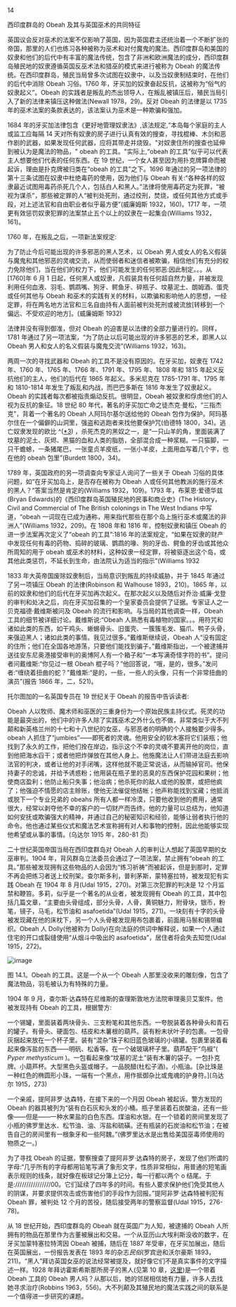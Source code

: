 <title>Operative Witchcraft</title><link href="9781620558454.css" rel="stylesheet" type="text/css"> 

14

西印度群岛的 Obeah 及其与英国巫术的共同特征

英国议会反对巫术的法案不仅影响了英国，因为英国君主还统治着一个不断扩张的帝国，那里的人们也练习各种被称为巫术和对付魔鬼的魔法。西印度群岛和美国的奴隶和他们的后代中有丰富的魔法传统，包含了非洲和欧洲魔法的成分，西印度群岛殖民地的奴隶遵循英国反巫术法和猎巫的模式来进行被称为 Obeah 的魔法传统。在西印度群岛，殖民当局曾多次试图在奴隶中，以及当奴隶制结束时，在他们的后代中消除 Obeah 习俗。1760 年，牙买加的奴隶奋起反抗，这被称为“俗气的奴隶起义”。Obeah 的实践者是叛乱的杰出领导人，在叛乱被镇压后，殖民当局引入了新的法律来镇压这种做法(Newall 1978，29)。反对 Obeah 的法律是以 1735 年的巫术法案的条款表达的，该法案认为巫术是一种欺骗和强加。

1684 年的牙买加法律包含《更好地管理奴隶法》,该法规定,“本岛每个家庭的主人或监工应每隔 14 天对所有奴隶的房子进行认真有效的搜查，寻找棍棒、木剑和恶作剧的武器，如果发现任何武器，应将其带走并烧毁。"对奴隶住所的搜查也延伸到被认为是魔法的物品，" obeah 的工具。"实际上,“obeah 的工具”似乎可以代表主人想要他们代表的任何东西。在 19 世纪，一个女人甚至因为用扑克牌算命而被起诉，理由是扑克牌被归类在“obeah 的工具”之下。1696 年通过的另一项法律的第十三条试图在奴隶中杜绝毒药的使用，因为他们与 Obeah 有关:“各种各样的奴隶最近试图用毒药杀死几个人，包括白人和黑人。”法律将使用毒药定为死罪，“被视为谋杀”，那些被定罪的人“被判处死刑，通过绞刑，焚烧，或任何其他方式或手段，对上述法官和自由职业者似乎最方便”(威廉姆斯 1932，160)。1717 年，一项更有效惩罚奴隶犯罪的法案禁止五个以上的奴隶在一起集会(Williams 1932，161)。

1760 年，在叛乱之后，一项新法案规定:

为了防止今后可能出现的许多邪恶的黑人艺术，以 Obeah 男人或女人的名义假装与魔鬼和其他邪恶的灵魂交流，从而使弱者和迷信者被欺骗，相信他们有充分的权力免除他们，当在他们的权力下，他们可能发生的任何邪恶:因此制定。。。从[1760]年 6 月 1 日起，任何黑人或奴隶，凡假装具有任何超自然力量，并被发现利用任何血液、羽毛、鹦鹉嘴、狗牙、鳄鱼牙、碎瓶子、坟墓泥土、朗姆酒、蛋壳或任何其他与 Obeah 和巫术的实践有关的材料，以欺骗和影响他人的思想，一经定罪，将在两名地方法官和三名自由持有人面前被判处死刑或被流放[转移到一个偏远、不受欢迎的地方]。(威廉姆斯 1932)

法律并没有得到御准，但对 Obeah 的迫害是以法律的全部力量进行的。同样，1781 年通过了另一项法案，“为了防止以后可能出现的许多邪恶的艺术，即黑人以 Obeah 男人和女人的名义假装与魔鬼交流”(Williams 1932，163)。

两周一次的寻找武器和 Obeah 的工具不是没有原因的。在牙买加，奴隶在 1742 年、1760 年、1765 年、1766 年、1791 年、1795 年、1808 年和 1815 年起义反抗他们的主人，他们的后代在 1865 年起义。多米尼克在 1785-1791 年、1795 年和 1810-1814 年发生了叛乱和内战，而巴巴多斯在 1816 年发生了奴隶起义。Obeah 的实践者每次都被指责煽动反抗。很明显，Obeah 被奴隶和俘虏他们的人视为反抗的象征。18 世纪 80 年代，著名的牙买加亡命之徒杰克·曼松，“三指杰克”，背着一个著名的 Obeah 人阿玛尔基尔送给他的 Obeah 包作为保护。阿玛基尔住在一个偏僻的山洞里，强盗和逃跑者来找他要保护咒(伯德特 1800，34)。逃亡奴隶发现的欧比 ^([*3](9781620558454_ftn.xhtml#ft3)) ，杀死杰克的黑奴之一，是“一只山羊的角，里面装满了坟墓的泥土、灰烬、黑猫的血和人类的脂肪，全部混合成一种浆糊。一只猫脚，一只干蟾蜍，一条猪尾巴，一张童贞羊皮纸，一张小羊皮，上面用血写着几个字，也在他的 obeah 包里”(Burdett 1800，34)。

1789 年，英国政府的另一项调查向专家证人询问了一些关于 Obeah 习俗的具体问题，如“在牙买加岛上，是否存在被称为 Obeah 人或任何其他教派的施行巫术的黑人？”答案当然是肯定的(Williams 1932，109)。1793 年，布莱恩·爱德华兹(Bryan Edwards)的《西印度群岛英国殖民地的民事和商业史》(The History，Civil and Commercial of The British colonings in The West Indians 中写道，“obeah 一词现在已成为通称，用来指代那些在那个岛上施行巫术或魔法的非洲人”(Williams 1932，209)。在 1808 年和 1816 年，控制奴隶和镇压 Obeah 的进一步法案再次定义了“obeah 的工具”:1816 年的法案规定，“如果在奴隶的财产中发现任何有毒的药物、捣碎的玻璃、鹦鹉的喙、狗的牙齿、鳄鱼的牙齿或其他众所周知的用于 obeah 或巫术的材料，这种奴隶一经定罪，将被驱逐出这个岛，或其他此类惩罚，不延长到生命，由法院认为适当的指示”(Williams 1932

1833 年大英帝国废除奴隶制后，当局意识到叛乱的持续威胁，并于 1845 年通过了另一项镇压 Obeah 的法律(Robinson 和 Walhouse 1893，210)。1865 年，以前的奴隶和他们的后代在牙买加再次起义。在那次起义以及随后对乔治·威廉·戈登的审判和处决之后，向在牙买加召集的一个皇家委员会提供了证据。专家证人之一贝克福德·戴维斯被问及 Obeah 的流行和影响。与当局的其他调查一样，Obeah 工具的细节被详细讨论。戴维斯说:“Obeah 人熟悉有毒植物的国家。。。用符咒和诸如此类的东西，如干鸡头、蜥蜴骨头、旧蛋壳、一簇簇毛发、猫爪、鸭子头骨，来强迫黑人；诸如此类的事情。我见过很多。”戴维斯继续说，Obeah 人“没有固定的住所；他们在全国各地游荡，只要他们能找到骗子。”戴维斯指出，一个被逮捕并送往安东尼奥港接受审判的奥博阿人有一个箱子和“一本写满奇怪字符的书”。提问者问戴维斯:“你见过一根 Obeah 棍子吗？”他回答说，“哦，是的，很多。”发问者:“缠绕着扭曲的蛇？”戴维斯:“是的，一些，一些人的头像，只有一个非常扭曲的演员”(报告 1866 年，二，521)。

托尔图加的一名英国专员在 19 世纪关于 Obeah 的报告中告诉读者:

Obeah 人以牧师、魔术师和巫医的三重身份为一个原始民族主持仪式。死灵的功能是最突出的，他们中的许多人除了实践巫术之外什么也不做，非常类似于大不列颠和新英格兰州的十七和十八世纪的女巫，与邪恶者的明确的个人接触要少得多。obeah 人抓住了“jumbies”——即死者的灵魂。他用安全的软木塞将它们装瓶；他找到了永久的工作，把他们拴在岸边，指示这个不幸的灵魂不要离开他的岗位，直到他把海水舀干；或者他把炸弹放在其他人身上。他施魔法让人们带进法庭去影响法官的判决，或者让他的对手闭嘴，这样他就不能正常说话，从而输掉官司。他保持妻子的忠诚，并给予诱惑粉；他用装在瓶子里的恶臭的东西保护花园和果树；他使商店盈利；他防止船只失事；他治病；他杀死你的敌人或他的股票，或把他疯了；他强迫不情愿的店主赊账，使他无法催促他结帐；他声称能找到宝藏；他抵消或脱下一个专业兄弟的 obeahs 所有人都一样冷漠，只要他收到他的费用，通常很大，经常以剥夺他不幸的客户的一切财产而告终。他的力量可以总结为，他知道如何安抚或欺骗强大的精神，并通过自己的秘密知识和经验，能够让弱者执行他的命令。他也通过某些仪式和魔法艺术宣称拥有对人和事物的控制，因此他能够实现他希望或从事的事情。(乌达尔 1915 年，280-81 页)

二十世纪英国帝国当局在西印度群岛对 Obeah 人的审判让人想起了英国早期的女巫审判。1904 年，背风群岛立法委员会通过了一项法案，禁止拥有“obeah 的工具。”那些被发现拥有这些物品的人会因为“练习祈祷”而被起诉，但是到那时，定罪不再会把练习者送上绞刑架。查尔斯多利，普利茅斯，蒙特塞拉特，被发现犯有实践 Obeah 在 1904 年 8 月(Udal 1915，270)。对第三次犯罪的判决是 12 个月监禁和鞭笞。多莉，似乎是一个著名的从业者，被发现拥有 Obeah 的工具，其中包括几篇文章，“主要由头骨组成，部分头骨，人骨，黄铜魅力，附骨块，银币，粉笔，镜子，马毛，松节油和 asafoetida”(Udal 1915，271)。一块刻有十字的头骨被发现藏在他的床枕下，另一个人头骨被发现用布包裹着，前面用马鬃和锡带编织。Obeah 人 Dolly(他被称为 Dolly)在向法庭的供词中解释说，如果一个人通过住宅的开口或裂缝使用“从烟斗中吸出的 asafoetida”，居住者将会失去知觉(Udal 1915，272)。

![image](images/9781620558454_074.jpg)

图 14.1。Obeah 的工具。这是一个从一个 Obeah 人那里没收来的雕刻像，包含了魔法物品，羽毛被认为有特殊的力量。

1904 年 9 月，查尔斯·达森特在尼维斯的查理斯敦地方法院审理奥贝艾案件。他被发现持有 Obeah 的工具，根据警方:

一个锡罐，里面装着两块骨头、三支粉笔和其他东西。一夸脱装着各种骨头和青石的罐子。有骨头、硬面包、桔皮和木薯根的葫芦。装有粉末状叶子的包裹。一包骨灰捆起来放在一个杯子里。装有“混杂”珠子和旧蓝色玻璃的小锡罐。包裹里装着看起来像泻盐的东西——明矾、松香等。在一个破玻璃杯子里。葫芦配干“鸟椒”( *Pyper methysticum* )。一包看起来像“坟墓的泥土”装有木薯的袋子。一包扑克牌。小葫芦杯。大型黑色头盔或帽子。一品脱醋(杜松子酒)。小瓶油。[杂比珠是一种红色的椭圆形小珠，一端有一个黑点，用作抵御杂比或鬼魂的护身符。](乌达尔 1915，273)

一个亲戚，提阿非罗·达森特，在接下来的一个月因 Obeah 被起诉。警方发现的 Obeah 的器具被列为“装有白石灰和头发的小桶。瓶子里装着石炭酸油，还有一些像——但是——一种水果盐的白色东西。煤油和水银。在一个锁着的房间里发现了小瓶的佛罗里达水、松节油、油、泻盐和硫磺。还有瓶装的石炭油和松节油；在被告自己的房间里有一根象牙和一些阿魏。”(佛罗里达水是出售给美国巫毒师使用的物质之一。)

为了寻找 Obeah 的证据，警察搜查了提阿非罗·达森特的房子，发现了他们所谓的字母:“几乎所有的字母都用铅笔写满了象形文字，性质非常相似，用普通的短笔画表示规则的线条，就好像在板球记分簿上记分，每一行都以两个 o 结尾。于是:////////////////00。它们延续了四年多的时间。有些人要求保护他们免受其他人的阴谋，并要求提供攻击或伤害他们的手段作为回报。”提阿非罗·达森特被判犯有 Obeah 罪，被判处 12 个月的苦役，随后接受两年的警察监督(Udal 1915，276-78)。

从 18 世纪开始，西印度群岛的 Obeah 就在英国广为人知，被逮捕的 Obeah 人所拥有的物品在那里作为古董被展出和交易。一个从亚历山大埃利斯没收的数字，在牙买加蒙特塞拉特湾因 Obeah 被捕，随后在 1887 年受审，在牙买加展出，随后在英国展出，一份报告发表在 1893 年的杂志*民俗*(罗宾逊和沃尔豪斯 1893，211)。“黑人”拜访英国女巫的说法经常被提及，就好像它们不是真实事件的文字描述一样。1928 年拜访霍斯希斯那所房子的黑人(见第 10 章，[这里](9781620558454_c10.xhtml#pg106))是一个带着 Obeah 工具的 Obeah 男人吗？从那以后，她的邻居相信她有力量，许多人去找她寻求治疗(Robbins 1963，556)。大不列颠及其殖民地的魔法实践之间的联系是一个值得进一步研究的课题。